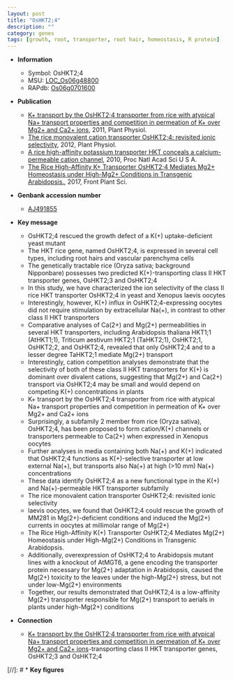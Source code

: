 ```yaml
---
layout: post
title: "OsHKT2;4"
description: ""
category: genes
tags: [growth, root, transporter, root hair, homeostasis, R protein]
---
```


* **Information**  
    + Symbol: OsHKT2;4  
    + MSU: [LOC_Os06g48800](http://rice.plantbiology.msu.edu/cgi-bin/ORF_infopage.cgi?orf=LOC_Os06g48800)  
    + RAPdb: [Os06g0701600](http://rapdb.dna.affrc.go.jp/viewer/gbrowse_details/irgsp1?name=Os06g0701600)  

* **Publication**  
    + [K+ transport by the OsHKT2;4 transporter from rice with atypical Na+ transport properties and competition in permeation of K+ over Mg2+ and Ca2+ ions](http://www.ncbi.nlm.nih.gov/pubmed?term=K++transport+by+the+OsHKT2;4+transporter+from+rice+with+atypical+Na++transport+properties+and+competition+in+permeation+of+K++over+Mg2++and+Ca2++ions%5BTitle%5D), 2011, Plant Physiol.
    + [The rice monovalent cation transporter OsHKT2;4: revisited ionic selectivity](http://www.ncbi.nlm.nih.gov/pubmed?term=The+rice+monovalent+cation+transporter+OsHKT2;4:+revisited+ionic+selectivity%5BTitle%5D), 2012, Plant Physiol.
    + [A rice high-affinity potassium transporter HKT conceals a calcium-permeable cation channel](http://www.ncbi.nlm.nih.gov/pubmed?term=A+rice+high-affinity+potassium+transporter+HKT+conceals+a+calcium-permeable+cation+channel%5BTitle%5D), 2010, Proc Natl Acad Sci U S A.
    + [The Rice High-Affinity K+ Transporter OsHKT2;4 Mediates Mg2+ Homeostasis under High-Mg2+ Conditions in Transgenic Arabidopsis.](http://www.ncbi.nlm.nih.gov/pubmed?term=The+Rice+High-Affinity+K++Transporter+OsHKT2;4+Mediates+Mg2++Homeostasis+under+High-Mg2++Conditions+in+Transgenic+Arabidopsis.%5BTitle%5D), 2017, Front Plant Sci.

* **Genbank accession number**  
    + [AJ491855](http://www.ncbi.nlm.nih.gov/nuccore/AJ491855)

* **Key message**  
    + OsHKT2;4 rescued the growth defect of a K(+) uptake-deficient yeast mutant
    + The HKT rice gene, named OsHKT2;4, is expressed in several cell types, including root hairs and vascular parenchyma cells
    + The genetically tractable rice (Oryza sativa; background Nipponbare) possesses two predicted K(+)-transporting class II HKT transporter genes, OsHKT2;3 and OsHKT2;4
    + In this study, we have characterized the ion selectivity of the class II rice HKT transporter OsHKT2;4 in yeast and Xenopus laevis oocytes
    + Interestingly, however, K(+) influx in OsHKT2;4-expressing oocytes did not require stimulation by extracellular Na(+), in contrast to other class II HKT transporters
    + Comparative analyses of Ca(2+) and Mg(2+) permeabilities in several HKT transporters, including Arabidopsis thaliana HKT1;1 (AtHKT1;1), Triticum aestivum HKT2;1 (TaHKT2;1), OsHKT2;1, OsHKT2;2, and OsHKT2;4, revealed that only OsHKT2;4 and to a lesser degree TaHKT2;1 mediate Mg(2+) transport
    + Interestingly, cation competition analyses demonstrate that the selectivity of both of these class II HKT transporters for K(+) is dominant over divalent cations, suggesting that Mg(2+) and Ca(2+) transport via OsHKT2;4 may be small and would depend on competing K(+) concentrations in plants
    + K+ transport by the OsHKT2;4 transporter from rice with atypical Na+ transport properties and competition in permeation of K+ over Mg2+ and Ca2+ ions
    + Surprisingly, a subfamily 2 member from rice (Oryza sativa), OsHKT2;4, has been proposed to form cation/K(+) channels or transporters permeable to Ca(2+) when expressed in Xenopus oocytes
    + Further analyses in media containing both Na(+) and K(+) indicated that OsHKT2;4 functions as K(+)-selective transporter at low external Na(+), but transports also Na(+) at high (>10 mm) Na(+) concentrations
    + These data identify OsHKT2;4 as a new functional type in the K(+) and Na(+)-permeable HKT transporter subfamily
    + The rice monovalent cation transporter OsHKT2;4: revisited ionic selectivity
    + laevis oocytes, we found that OsHKT2;4 could rescue the growth of MM281 in Mg(2+)-deficient conditions and induced the Mg(2+) currents in oocytes at millimolar range of Mg(2+)
    + The Rice High-Affinity K(+) Transporter OsHKT2;4 Mediates Mg(2+) Homeostasis under High-Mg(2+) Conditions in Transgenic Arabidopsis.
    + Additionally, overexpression of OsHKT2;4 to Arabidopsis mutant lines with a knockout of AtMGT6, a gene encoding the transporter protein necessary for Mg(2+) adaptation in Arabidopsis, caused the Mg(2+) toxicity to the leaves under the high-Mg(2+) stress, but not under low-Mg(2+) environments
    + Together, our results demonstrated that OsHKT2;4 is a low-affinity Mg(2+) transporter responsible for Mg(2+) transport to aerials in plants under high-Mg(2+) conditions

* **Connection**  
    + [K+ transport by the OsHKT2;4 transporter from rice with atypical Na+ transport properties and competition in permeation of K+ over Mg2+ and Ca2+ ions](+)-transporting class II HKT transporter genes, OsHKT2;3 and OsHKT2;4

[//]: # * **Key figures**  


